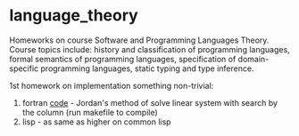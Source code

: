 # language_theory
Homeworks on course Software and Programming Languages Theory. Course topics include: history and classification of programming languages, formal semantics of programming languages, specification of domain-specific programming languages, static typing and type inference.

1st homework on implementation something non-trivial:
1. fortran [code](https://github.com/Mikhail356/Coursework5/tree/master/fortran/jordan.f90) - Jordan's method of solve linear system with search by the column (run makefile to compile)
2. lisp - as same as higher on common lisp